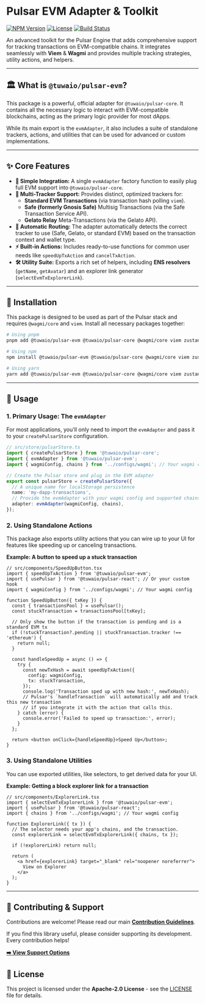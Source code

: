 # Pulsar EVM Adapter & Toolkit

[![NPM Version](https://img.shields.io/npm/v/@tuwaio/pulsar-evm.svg)](https://www.npmjs.com/package/@tuwaio/pulsar-evm)
[![License](https://img.shields.io/npm/l/@tuwaio/pulsar-evm.svg)](./LICENSE)
[![Build Status](https://img.shields.io/github/actions/workflow/status/TuwaIO/pulsar-core/release.yml?branch=main)](https://github.com/TuwaIO/pulsar-core/actions)

An advanced toolkit for the Pulsar Engine that adds comprehensive support for tracking transactions on EVM-compatible chains. It integrates seamlessly with **Viem** & **Wagmi** and provides multiple tracking strategies, utility actions, and helpers.

---

## 🏛️ What is `@tuwaio/pulsar-evm`?

This package is a powerful, official adapter for `@tuwaio/pulsar-core`. It contains all the necessary logic to interact with EVM-compatible blockchains, acting as the primary logic provider for most dApps.

While its main export is the `evmAdapter`, it also includes a suite of standalone trackers, actions, and utilities that can be used for advanced or custom implementations.

---

## ✨ Core Features

- **🔌 Simple Integration:** A single `evmAdapter` factory function to easily plug full EVM support into `@tuwaio/pulsar-core`.
- **🎯 Multi-Tracker Support:** Provides distinct, optimized trackers for:
  - **Standard EVM Transactions** (via transaction hash polling `viem`).
  - **Safe (formerly Gnosis Safe)** Multisig Transactions (via the Safe Transaction Service API).
  - **Gelato Relay** Meta-Transactions (via the Gelato API).
- **🤖 Automatic Routing:** The adapter automatically detects the correct tracker to use (Safe, Gelato, or standard EVM) based on the transaction context and wallet type.
- **⚡ Built-in Actions:** Includes ready-to-use functions for common user needs like `speedUpTxAction` and `cancelTxAction`.
- **🛠️ Utility Suite:** Exports a rich set of helpers, including **ENS resolvers** (`getName`, `getAvatar`) and an explorer link generator (`selectEvmTxExplorerLink`).

---

## 💾 Installation

This package is designed to be used as part of the Pulsar stack and requires `@wagmi/core` and `viem`. Install all necessary packages together:

```bash
# Using pnpm
pnpm add @tuwaio/pulsar-evm @tuwaio/pulsar-core @wagmi/core viem zustand immer dayjs

# Using npm
npm install @tuwaio/pulsar-evm @tuwaio/pulsar-core @wagmi/core viem zustand immer dayjs

# Using yarn
yarn add @tuwaio/pulsar-evm @tuwaio/pulsar-core @wagmi/core viem zustand immer dayjs
```

---

## 🚀 Usage

### 1. Primary Usage: The `evmAdapter`

For most applications, you'll only need to import the `evmAdapter` and pass it to your `createPulsarStore` configuration.

```ts
// src/store/pulsarStore.ts
import { createPulsarStore } from '@tuwaio/pulsar-core';
import { evmAdapter } from '@tuwaio/pulsar-evm';
import { wagmiConfig, chains } from '../configs/wagmi'; // Your wagmi config

// Create the Pulsar store and plug in the EVM adapter
export const pulsarStore = createPulsarStore({
  // A unique name for localStorage persistence
  name: 'my-dapp-transactions',
  // Provide the evmAdapter with your wagmi config and supported chains
  adapter: evmAdapter(wagmiConfig, chains),
});
```

### 2. Using Standalone Actions

This package also exports utility actions that you can wire up to your UI for features like speeding up or canceling transactions.

**Example: A button to speed up a stuck transaction**

```tsx
// src/components/SpeedUpButton.tsx
import { speedUpTxAction } from '@tuwaio/pulsar-evm';
import { usePulsar } from '@tuwaio/pulsar-react'; // Or your custom hook
import { wagmiConfig } from '../configs/wagmi'; // Your wagmi config

function SpeedUpButton({ txKey }) {
  const { transactionsPool } = usePulsar();
  const stuckTransaction = transactionsPool[txKey];

  // Only show the button if the transaction is pending and is a standard EVM tx
  if (!stuckTransaction?.pending || stuckTransaction.tracker !== 'ethereum') {
    return null;
  }

  const handleSpeedUp = async () => {
    try {
      const newTxHash = await speedUpTxAction({
        config: wagmiConfig,
        tx: stuckTransaction,
      });
      console.log('Transaction sped up with new hash:', newTxHash);
      // Pulsar's `handleTransaction` will automatically add and track this new transaction
      // if you integrate it with the action that calls this.
    } catch (error) {
      console.error('Failed to speed up transaction:', error);
    }
  };

  return <button onClick={handleSpeedUp}>Speed Up</button>;
}
```

### 3. Using Standalone Utilities

You can use exported utilities, like selectors, to get derived data for your UI.

**Example: Getting a block explorer link for a transaction**

```tsx
// src/components/ExplorerLink.tsx
import { selectEvmTxExplorerLink } from '@tuwaio/pulsar-evm';
import { usePulsar } from '@tuwaio/pulsar-react';
import { chains } from '../configs/wagmi'; // Your wagmi config

function ExplorerLink({ tx }) {
  // The selector needs your app's chains, and the transaction.
  const explorerLink = selectEvmTxExplorerLink({ chains, tx });

  if (!explorerLink) return null;

  return (
    <a href={explorerLink} target="_blank" rel="noopener noreferrer">
      View on Explorer
    </a>
  );
}
```

---

## 🤝 Contributing & Support

Contributions are welcome! Please read our main **[Contribution Guidelines](https://github.com/TuwaIO/workflows/blob/main/CONTRIBUTING.md)**.

If you find this library useful, please consider supporting its development. Every contribution helps!

[**➡️ View Support Options**](https://github.com/TuwaIO/workflows/blob/main/Donation.md)

## 📄 License

This project is licensed under the **Apache-2.0 License** - see the [LICENSE](./LICENSE) file for details.
